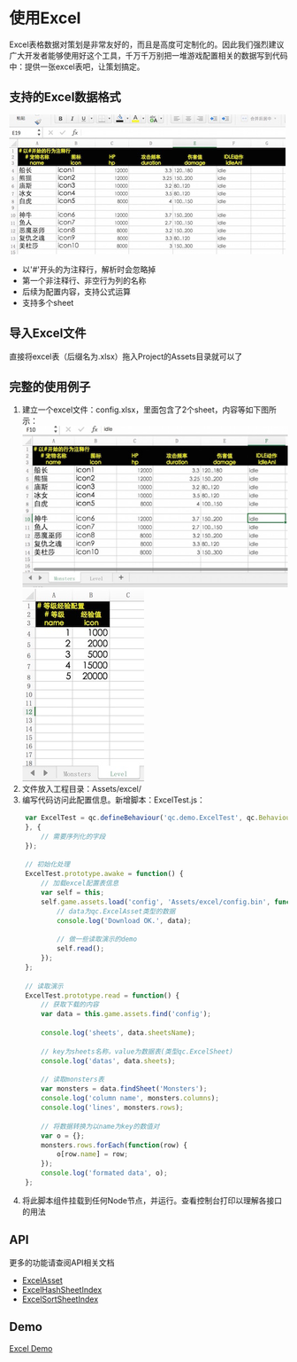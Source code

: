 # 使用Excel
Excel表格数据对策划是非常友好的，而且是高度可定制化的。因此我们强烈建议广大开发者能够使用好这个工具，千万千万别把一堆游戏配置相关的数据写到代码中：提供一张excel表吧，让策划搞定。

## 支持的Excel数据格式
![Excel](images/excel1.jpeg)  
* 以'#'开头的为注释行，解析时会忽略掉
* 第一个非注释行、非空行为列的名称
* 后续为配置内容，支持公式运算
* 支持多个sheet

## 导入Excel文件
直接将excel表（后缀名为.xlsx）拖入Project的Assets目录就可以了

## 完整的使用例子
1. 建立一个excel文件：config.xlsx，里面包含了2个sheet，内容等如下图所示：  
  ![Excel](images/excel2.jpeg)  
  ![Excel](images/excel3.jpeg)  
2. 文件放入工程目录：Assets/excel/
3. 编写代码访问此配置信息。新增脚本：ExcelTest.js：
````javascript
	var ExcelTest = qc.defineBehaviour('qc.demo.ExcelTest', qc.Behaviour, function() {
	}, {
	    // 需要序列化的字段
	});

	// 初始化处理
	ExcelTest.prototype.awake = function() {
	    // 加载excel配置表信息
	    var self = this;
	    self.game.assets.load('config', 'Assets/excel/config.bin', function(data) {
	        // data为qc.ExcelAsset类型的数据
	        console.log('Download OK.', data);

	        // 做一些读取演示的demo
	        self.read();
	    });
	};

	// 读取演示
	ExcelTest.prototype.read = function() {
	    // 获取下载的内容
	    var data = this.game.assets.find('config');

	    console.log('sheets', data.sheetsName);

	    // key为sheets名称，value为数据表(类型qc.ExcelSheet)
	    console.log('datas', data.sheets);

	    // 读取monsters表
	    var monsters = data.findSheet('Monsters');
	    console.log('column name', monsters.columns);
	    console.log('lines', monsters.rows);

	    // 将数据转换为以name为key的数值对
	    var o = {};
	    monsters.rows.forEach(function(row) {
	        o[row.name] = row;
	    });
	    console.log('formated data', o);
	};
````
4. 将此脚本组件挂载到任何Node节点，并运行。查看控制台打印以理解各接口的用法

## API
更多的功能请查阅API相关文档
* [ExcelAsset](http://docs.zuoyouxi.com/api/assets/ExcelAsset.html)
* [ExcelHashSheetIndex](http://docs.zuoyouxi.com/api/assets/ExcelHashSheetIndex.html)
* [ExcelSortSheetIndex](http://docs.zuoyouxi.com/api/assets/ExcelSortSheetIndex.html) 

## Demo
[Excel Demo](http://engine.zuoyouxi.com/demo/misc/excel/index.html)      